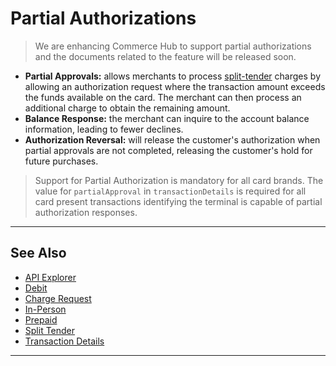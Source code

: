 # Partial Authorizations

<!-- theme: danger -->
> We are enhancing Commerce Hub to support partial authorizations and the documents related to the feature will be released soon.

<!--- Commerce Hub supports partial authorizations (approvals), authorization reversals, and balance response in order to improve in-person debit and prepaid transactions. Partial authorization capability addresses decline rates and enhances the consumer and merchant experience at the point of sale. -->

- **Partial Approvals:** allows merchants to process [split-tender](?path=docs/Resources/Guides/Split-Tender.md) charges by allowing an authorization request where the transaction amount exceeds the funds available on the card. The merchant can then process an additional charge to obtain the remaining amount.
- **Balance Response:** the merchant can inquire to the account balance information, leading to fewer declines.
- **Authorization Reversal:** will release the customer's authorization when partial approvals are not completed, releasing the customer's hold for future purchases.

<!-- theme: info -->
> Support for Partial Authorization is mandatory for all card brands. The value for `partialApproval` in `transactionDetails` is required for all card present transactions identifying the terminal is capable of partial authorization responses.

---

## See Also

- [API Explorer](../api/?type=post&path=/payments/v1/charges)
- [Debit](?path=docs/In-Person/Debit/Smart-Routing.md)
- [Charge Request](?path=docs/Resources/API-Documents/Payments/Charges.md)
- [In-Person](?path=docs/Getting-Started/Getting-Started-InPerson.md)
- [Prepaid](?path=docs/Resources/Guides/Payment-Sources/Gift-Card.md)
- [Split Tender](?path=docs/Resources/Guides/Split-Tender.md)
- [Transaction Details](?path=docs/Resources/Master-Data/Transaction-Details.md)

---